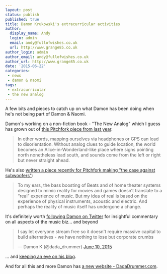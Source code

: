 ```yaml
---
layout: post
status: publish
published: true
title: Damon Krukowski's extracurricular activities
author:
  display_name: Andy
  login: admin
  email: andy@fullofwishes.co.uk
  url: http://www.grange85.co.uk
author_login: admin
author_email: andy@fullofwishes.co.uk
author_url: http://www.grange85.co.uk
date: '2015-06-22'
categories:
 - news
 - damon & naomi
tags:
 - extracurricular
 - the new analog 
---
```

<p>A few bits and pieces to catch up on what Damon has been doing when he's not being part of Damon & Naomi.</p>
<p>Damon's working on a non-fiction book - "The New Analog" which I guess has grown out of <a href="http://pitchfork.com/features/oped/9304-the-new-analog/">this Pitchfork piece from last year</a>.</p>
<blockquote><p>In other words, mapping ourselves via headphones or GPS can lead to disorientation. Without analog clues to guide location, the world becomes an Alice-in-Wonderland-like place where signs pointing north nonetheless lead south, and sounds come from the left or right but never straight ahead. </p></blockquote>
<p>He's also <a href="http://pitchfork.com/features/oped/9667-drop-the-bass-a-case-against-subwoofers/">written a piece recently for Pitchfork making "the case against subwoofers"</a>:</p>
<blockquote><p>To my ears, the bass boosting of Beats and of home theater systems designed to mimic reality for movies and games doesn’t translate to a “real” experience of music. But my idea of real is based on the experience of physical instruments, acoustic and electric. And perhaps the reality of music itself has undergone a change. </p></blockquote>
<p>It's definitely worth <a href="https://twitter.com/dada_drummer/">following Damon on Twitter</a> for insightful commentary on all aspects of the music biz... and beyond </p>
<blockquote class="twitter-tweet" data-partner="tweetdeck"><p lang="en" dir="ltr">I say let everyone stream free so it doesn&#39;t require massive capital to build alternatives - we have nothing to lose but corporate crumbs</p>
<p>&mdash; Damon K (@dada_drummer) <a href="https://twitter.com/dada_drummer/status/608632684840124416">June 10, 2015</a></p></blockquote>
<p>... and <a href="http://internationalsadhits.tumblr.com/">keeping an eye on his blog</a>.</p>
<p>And for all this and more Damon has <a href="http://www.dadadrummer.com/">a new website - DadaDrummer.com</a>.</p>
